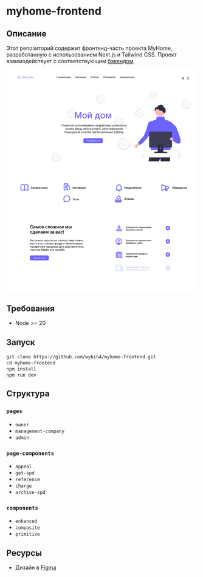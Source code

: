# myhome-frontend

## Описание
Этот репозиторий содержит фронтенд-часть проекта MyHome, разработанную с использованием Next.js и Tailwind CSS. Проект взаимодействует с соответствующим [бэкендом](https://github.com/wybin4/myhome).

<img width="800px" src="https://github.com/wybin4/myhome-frontend/blob/main/public/page.png"/>

## Требования
- Node >= 20

## Запуск

```
git clone https://github.com/wybin4/myhome-frontend.git
cd myhome-frontend
npm install
npm run dev
```

## Структура

### `pages`

- `owner`
- `management-company`
- `admin`

### `page-components`

- `appeal`
- `get-spd`
- `reference`
- `charge`
- `archive-spd`

### `components`

- `enhanced`
- `composite`
- `primitive`

## Ресурсы
- Дизайн в [Figma](https://www.figma.com/file/Ku03TsMBCwtseXdS7lxzTb/%D0%B8%D0%BD%D0%B4%D0%B8%D0%B2%D0%B8%D0%B4%D1%83%D0%B0%D0%BB%D0%BA%D0%B0?type=design&node-id=0-1&mode=design)
